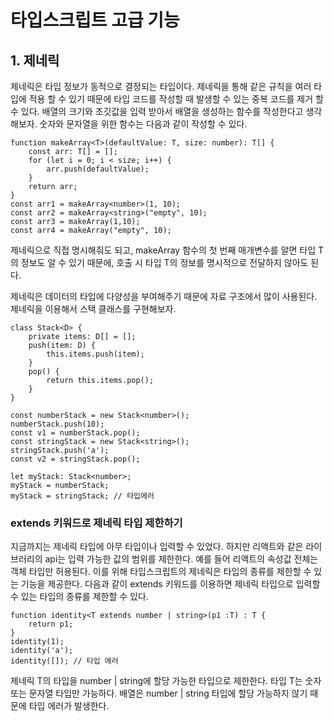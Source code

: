 # 타입스크립트 고급 기능

## 1. 제네릭
제네릭은 타입 정보가 동적으로 결정되는 타입이다. 제네릭을 통해 같은 규칙을 여러 타입에 적용 할 수 있기 때문에 타입 코드를 작성할 때 발생할 수 있는 중복 코드를 제거 할 수 있다.
배열의 크기와 초깃값을 입력 받아서 배열을 생성하는 함수를 작성한다고 생각해보자. 숫자와 문자열을 위한 함수는 다음과 같이 작성할 수 있다.

    function makeArray<T>(defaultValue: T, size: number): T[] {
        const arr: T[] = [];
        for (let i = 0; i < size; i++) {
            arr.push(defaultValue);
        }
        return arr;
    }
    const arr1 = makeArray<number>(1, 10);
    const arr2 = makeArray<string>("empty", 10);
    const arr3 = makeArray(1,10);
    const arr4 = makeArray("empty", 10);

제네릭으로 직접 명시해줘도 되고, makeArray 함수의 첫 번째 매개변수를 알면 타입 T의 정보도 알 수 있기 때문에,
호출 시 타입 T의 정보를 명시적으로 전달하지 않아도 된다.

제네릭은 데이터의 타입에 다양성을 부여해주기 때문에 자료 구조에서 많이 사용된다. 제네릭을 이용해서 스택 클래스를 구현해보자.

    class Stack<D> {
        private items: D[] = [];
        push(item: D) {
            this.items.push(item);
        }
        pop() {
            return this.items.pop();
        }
    }

    const numberStack = new Stack<number>();
    numberStack.push(10);
    const v1 = numberStack.pop();
    const stringStack = new Stack<string>();
    stringStack.push('a');
    const v2 = stringStack.pop();

    let myStack: Stack<number>;
    myStack = numberStack;
    myStack = stringStack; // 타입에러

### extends 키워드로 제네릭 타입 제한하기

지금까지는 제네릭 타입에 아무 타입이나 입력할 수 있었다. 하지만 리액트와 같은 라이브러리의 api는 입력 가능한 값의 범위를 제한한다. 예를 들어 리액트의 속성값 전체는 객체 타입만 허용된다. 이를 위해 타입스크립트의 제네릭은 타입의 종류를 제한할 수 있는 기능을 제공한다. 다음과 같이 extends 키워드를 이용하면 제네릭 타입으로 입력할 수 있는 타입의 종류를 제한할 수 있다.

    function identity<T extends number | string>(p1 :T) : T {
        return p1;
    }
    identity(1);
    identity('a');
    identity([]); // 타입 에러

제네릭 T의 타입을 number | string에 할당 가능한 타입으로 제한한다. 타입 T는 숫자 또는 문자열 타입만 가능하다. 배열은 number | string 타입에 할당 가능하지 않기 때문에 타입 에러가 발생한다.


